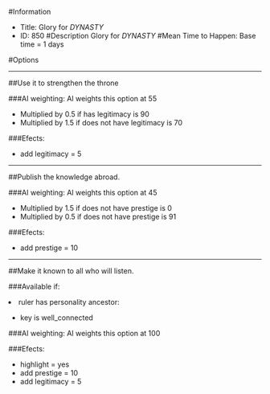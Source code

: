 #Information
 - Title: Glory for $DYNASTY$
 - ID: 850
#Description
Glory for $DYNASTY$
#Mean Time to Happen:
Base time = 1 days

#Options

___
##Use it to strengthen the throne

###AI weighting:
AI weights this option at 55
 - Multiplied by 0.5 if has legitimacy is 90
 - Multiplied by 1.5 if does not have legitimacy is 70


###Efects:<ul><li>add legitimacy = 5</li></ul>

___
##Publish the knowledge abroad.

###AI weighting:
AI weights this option at 45
 - Multiplied by 1.5 if does not have prestige is 0
 - Multiplied by 0.5 if does not have prestige is 91


###Efects:<ul><li>add prestige = 10</li></ul>

___
##Make it known to all who will listen.

###Available if:
<li>ruler has personality ancestor:</li><ul><li>key is well_connected</li></ul>

###AI weighting:
AI weights this option at 100


###Efects:<ul><li>highlight = yes</li><li>add prestige = 10</li><li>add legitimacy = 5</li></ul>
